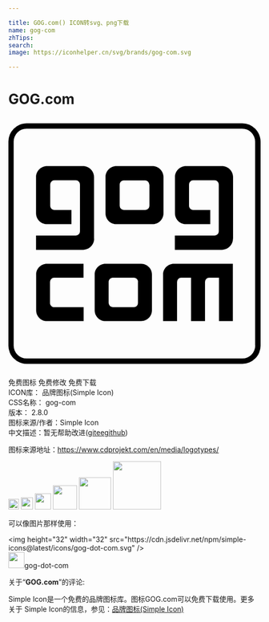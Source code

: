 ```yaml
---

title: GOG.com() ICON转svg、png下载
name: gog-com
zhTips: 
search: 
image: https://iconhelper.cn/svg/brands/gog-com.svg

---
```


# GOG.com  <small style="font-size: 60%;font-weight: 100"></small>

<div id="svg" class="svg-wrap">
<svg role="img" viewBox="0 0 24 24" xmlns="http://www.w3.org/2000/svg"><title>GOG.com icon</title><path d="M7.15 15.24H4.36a.4.4 0 0 0-.4.4v2c0 .21.18.4.4.4h2.8v1.32h-3.5c-.56 0-1.02-.46-1.02-1.03v-3.39c0-.56.46-1.02 1.03-1.02h3.48v1.32zM8.16 11.54c0 .58-.47 1.05-1.05 1.05H2.63v-1.35h3.78a.4.4 0 0 0 .4-.4V6.39a.4.4 0 0 0-.4-.4H4.39a.4.4 0 0 0-.41.4v2.02c0 .23.18.4.4.4H6v1.35H3.68c-.58 0-1.05-.46-1.05-1.04V5.68c0-.57.47-1.04 1.05-1.04H7.1c.58 0 1.05.47 1.05 1.04v5.86zM21.36 19.36h-1.32v-4.12h-.93a.4.4 0 0 0-.4.4v3.72h-1.33v-4.12h-.93a.4.4 0 0 0-.4.4v3.72h-1.33v-4.42c0-.56.46-1.02 1.03-1.02h5.61v5.44zM21.37 11.54c0 .58-.47 1.05-1.05 1.05h-4.48v-1.35h3.78a.4.4 0 0 0 .4-.4V6.39a.4.4 0 0 0-.4-.4h-2.03a.4.4 0 0 0-.4.4v2.02c0 .23.18.4.4.4h1.62v1.35H16.9c-.58 0-1.05-.46-1.05-1.04V5.68c0-.57.47-1.04 1.05-1.04h3.43c.58 0 1.05.47 1.05 1.04v5.86zM13.72 4.64h-3.44c-.58 0-1.04.47-1.04 1.04v3.44c0 .58.46 1.04 1.04 1.04h3.44c.57 0 1.04-.46 1.04-1.04V5.68c0-.57-.47-1.04-1.04-1.04m-.3 1.75v2.02a.4.4 0 0 1-.4.4h-2.03a.4.4 0 0 1-.4-.4V6.4c0-.22.17-.4.4-.4H13c.23 0 .4.18.4.4zM12.63 13.92H9.24c-.57 0-1.03.46-1.03 1.02v3.39c0 .57.46 1.03 1.03 1.03h3.39c.57 0 1.03-.46 1.03-1.03v-3.39c0-.56-.46-1.02-1.03-1.02m-.3 1.72v2a.4.4 0 0 1-.4.4v-.01H9.94a.4.4 0 0 1-.4-.4v-1.99c0-.22.18-.4.4-.4h2c.22 0 .4.18.4.4zM23.49 1.1a1.74 1.74 0 0 0-1.24-.52H1.75A1.74 1.74 0 0 0 0 2.33v19.34a1.74 1.74 0 0 0 1.75 1.75h20.5A1.74 1.74 0 0 0 24 21.67V2.33c0-.48-.2-.92-.51-1.24m0 20.58a1.23 1.23 0 0 1-1.24 1.24H1.75A1.23 1.23 0 0 1 .5 21.67V2.33a1.23 1.23 0 0 1 1.24-1.24h20.5a1.24 1.24 0 0 1 1.24 1.24v19.34z"/></svg>
</div>
<detail full-name='gog-com'></detail>

<div class="detail-page">
<p>
<span><span class="badge-success badge">免费图标</span> <span class="badge-success badge">免费修改</span>  <span class="badge-success badge">免费下载</span> </span>
<br/>
<span>
ICON库：
<span class="badge-secondary badge">品牌图标(Simple Icon)</span> 
</span>
<br/>
<span>
CSS名称：
<span class="badge-secondary badge">gog-com</span> 
</span>

<br/>
<span>
版本：
<span class="badge-secondary badge">2.8.0</span> 
</span>
<br/>
<span>图标来源/作者：<span class="badge-light badge">Simple Icon</span></span> 
<br/>
<span class="zh-detail">中文描述：暂无<span class="help-link"><span>帮助改进</span>(<a href="https://gitee.com/liuwave/icon-helper/edit/master/json/brands/gog-com.json" target="_blank" rel="noopener noreferrer">gitee</a><a href="https://github.com/liuwave/icon-helper/edit/master/json/brands/gog-com.json" target="_blank" rel="noopener noreferrer">github</a></span>)</span><br/>
</p>
</div><div class="description description alert alert-light"><p>图标来源地址：<a href="https://www.cdprojekt.com/en/media/logotypes/" target="_blank" rel="noopener noreferrer">https://www.cdprojekt.com/en/media/logotypes/</a></p></div>
<div class="alert alert-dark">
<img height="21" width="21" src="https://cdn.jsdelivr.net/npm/simple-icons@latest/icons/gog-dot-com.svg" />
<img height="24" width="24" src="https://cdn.jsdelivr.net/npm/simple-icons@latest/icons/gog-dot-com.svg" />
<img height="32" width="32" src="https://cdn.jsdelivr.net/npm/simple-icons@latest/icons/gog-dot-com.svg" />
<img height="48" width="48" src="https://cdn.jsdelivr.net/npm/simple-icons@latest/icons/gog-dot-com.svg" />
<img height="64" width="64" src="https://cdn.jsdelivr.net/npm/simple-icons@latest/icons/gog-dot-com.svg" />
<img height="96" width="96" src="https://cdn.jsdelivr.net/npm/simple-icons@latest/icons/gog-dot-com.svg" />

</div>
<div>
  <p>可以像图片那样使用：    
  </p>
  <div class="alert alert-primary" style="font-size: 14px">
    &lt;img height="32" width="32" src="https://cdn.jsdelivr.net/npm/simple-icons@latest/icons/gog-dot-com.svg" /&gt;
    <copy-btn content='<img height="32" width="32" src="https://cdn.jsdelivr.net/npm/simple-icons@latest/icons/gog-dot-com.svg" />'></copy-btn>
  </div>
  <div class="alert alert-secondary">
    <img height="32" width="32" src="https://cdn.jsdelivr.net/npm/simple-icons@latest/icons/gog-dot-com.svg" />gog-dot-com
    <copy-btn content="gog-dot-com" btn-title="复制图标名称"></copy-btn>
  </div>
</div>
<div class="icon-detail__container">
<p>关于“<b>GOG.com</b>”的评论:</p>
</div>
<Vssue title="关于“GOG.com”的评论" />
<div><p>Simple Icon是一个免费的品牌图标库。图标GOG.com可以免费下载使用。更多关于  Simple Icon的信息，参见：<a target="_blank" href="https://iconhelper.cn/brands.html">品牌图标(Simple Icon)</a>
</p></div>

